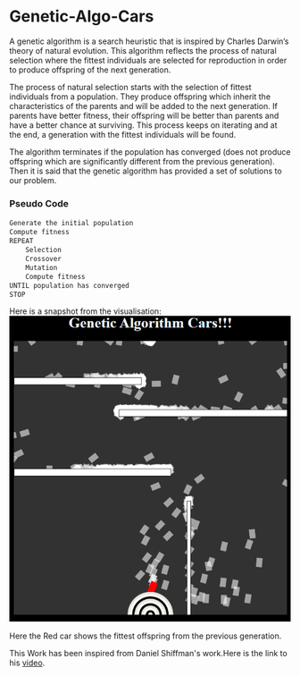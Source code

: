 # Genetic-Algo-Cars
A genetic algorithm is a search heuristic that is inspired by Charles Darwin’s theory of natural evolution. This algorithm reflects the process of natural selection where the fittest individuals are selected for reproduction in order to produce offspring of the next generation.

The process of natural selection starts with the selection of fittest individuals from a population. They produce offspring which inherit the characteristics of the parents and will be added to the next generation. If parents have better fitness, their offspring will be better than parents and have a better chance at surviving. This process keeps on iterating and at the end, a generation with the fittest individuals will be found.

The algorithm terminates if the population has converged (does not produce offspring which are significantly different from the previous generation). Then it is said that the genetic algorithm has provided a set of solutions to our problem.

### Pseudo Code
```START
Generate the initial population
Compute fitness
REPEAT
    Selection
    Crossover
    Mutation
    Compute fitness
UNTIL population has converged
STOP
```
Here is a snapshot from the visualisation:
![alt text](img.PNG)

Here the Red car shows the fittest offspring from the previous generation.

This Work has been inspired from Daniel Shiffman's work.Here is the link to his [video](https://youtu.be/9zfeTw-uFCw).